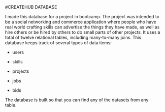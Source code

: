 #CREATEHUB DATABASE

I made this database for a project in bootcamp. The project was intended to be a social networking and commerce application where people who have real world crafting skills can advertise the things they have made, as well as hire others or be hired by others to do small parts of other projects. 
It uses a total of twelve relational tables, including many-to-many joins. This database keeps track of several types of data items:

* users

* skills

* projects

* jobs

* bids

The database is built so that you can find any of the datasets from any table.
